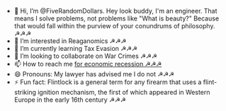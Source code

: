 - 👋 Hi, I’m @FiveRandomDollars. Hey look buddy, I'm an engineer. That means I solve problems, not problems like "What is beauty?" Because that would fall within the purview of your conundrums of philosophy. ☭☭☭
- 👀 I’m interested in Reaganomics ☭☭☭
- 🌱 I’m currently learning Tax Evasion ☭☭☭
- 💞️ I’m looking to collaborate on War Crimes ☭☭☭
- 📫 How to reach me [for economic recession ☭☭☭](https://www.youtube.com/watch?v=YBO2b76gCVg)
- 😄 Pronouns: My lawyer has advised me I do not ☭☭☭
- ⚡ Fun fact: Flintlock is a general term for any firearm that uses a flint-striking ignition mechanism, the first of which appeared in Western Europe in the early 16th century ☭☭☭

<!---
FiveRandomDollars/FiveRandomDollars is a ✨ special ✨ repository because its `README.md` (this file) appears on your GitHub profile.
You can click the Preview link to take a look at your changes.
--->
